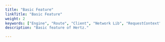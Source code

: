 ```yaml
---
title: "Basic Feature"
linkTitle: "Basic Feature"
weight: 2
keywords: ["Engine", "Route", "Client", "Network Lib", "RequestContext", "Middleware", "Protocol", "Binding and validate", "Stream", "Error Handle", "Graceful Shutdown", "Forward Proxy and Reverse Proxy", "Retry", "Hooks", "Unit Test", "Adaptor", "Constants", "Render", "JSON Marshal Library"]
description: "Basic feature of Hertz."

---
```

